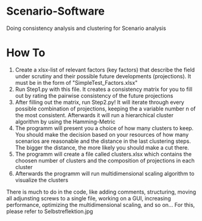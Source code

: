 # Scenario-Software
 Doing consistency analysis and clustering for Scenario analysis
 
 # How To
 1. Create a xlsx-list of relevant factors (key factors) that describe the field under scrutiny and their possible future developments (projections). It must be in the form of "SimpleTest_Factors.xlsx"
 2. Run Step1.py with this file. It creates a consistency matrix for you to fill out by rating the pairwise consistency of the future projections
 3. After filling out the matrix, run Step2.py! It will iterate through every possible combination of projections, keeping the a variable number n of the most consistent. Afterwards it will run a hierarchical cluster algorithm by using the Hamming-Metric
 4. The programm will present you a choice of how many clusters to keep. You should make the decision based on your resources of how many scenarios are reasonable and the distance in the last clustering steps. The bigger the distance, the more likely you should make a cut there.
 5. The programm will create a file called clusters.xlsx which contains the choosen number of clusters and the composition of projections in each cluster
 6. Afterwards the programm will run multidimensional scaling algorithm to visualize the clusters
 
 
 
 
 There is much to do in the code, like adding comments, structuring, moving all adjunsting screws to a single file, working on a GUI, increasing performance, optimizing the multidimensional scaling, and so on...
 For this, please refer to Selbstreflektion.jpg
